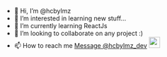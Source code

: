 - 👋 Hi, I’m @hcbylmz
- 👀 I’m interested in learning new stuff...
- 🌱 I’m currently learning ReactJs
- 💞️ I’m looking to collaborate on any project :)
- 📫 How to reach me <a href="https://twitter.com/messages/compose?recipient_id=1058430189066162176"
  class="twitter-dm-button" data-screen-name="@hcbylmz_dev">
Message @hcbylmz_dev</a> <img src="https://www.flaticon.com/svg/vstatic/svg/124/124021.svg?token=exp=1618087053~hmac=1a0b570a32d112a728e88c23ff04be46" width="25" height="25">

<!---
hcbylmz/hcbylmz is a ✨ special ✨ repository because its `README.md` (this file) appears on your GitHub profile.
You can click the Preview link to take a look at your changes.
--->
